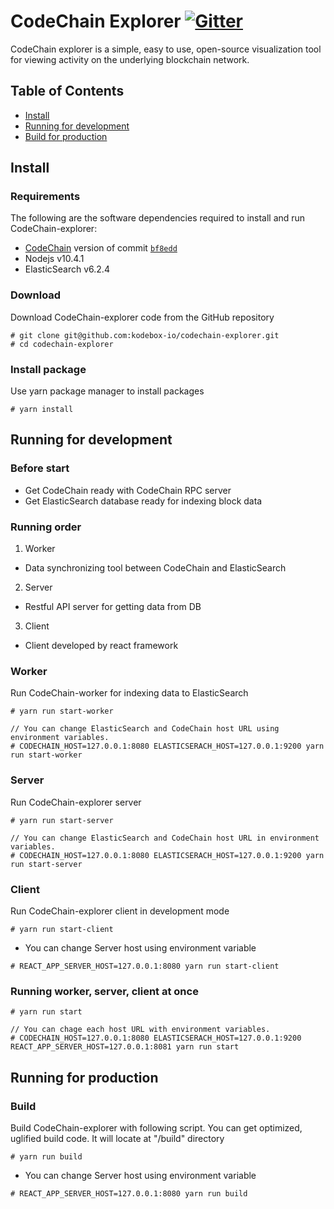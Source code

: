 # CodeChain Explorer [![Gitter](https://badges.gitter.im/CodeChain-io/codechain-explorer.svg)](https://gitter.im/CodeChain-io/codechain-explorer?utm_source=badge&utm_medium=badge&utm_campaign=pr-badge)

CodeChain explorer is a simple, easy to use, open-source visualization tool for viewing activity on the underlying blockchain network.

## Table of Contents
* [Install](https://github.com/CodeChain-io/codechain-explorer#install)
* [Running for development](https://github.com/CodeChain-io/codechain-explorer#running-for-development)
* [Build for production](https://github.com/CodeChain-io/codechain-explorer#running-for-production)

## Install
### Requirements
The following are the software dependencies required to install and run CodeChain-explorer:
* [CodeChain](https://github.com/CodeChain-io/codechain) version of commit [`bf8edd`](https://github.com/CodeChain-io/codechain/commit/bf8edd4a076c50eaeb2ba6a331beff929a314901)
* Nodejs v10.4.1
* ElasticSearch v6.2.4
### Download
Download CodeChain-explorer code from the GitHub repository
```
# git clone git@github.com:kodebox-io/codechain-explorer.git
# cd codechain-explorer
```
### Install package
Use yarn package manager to install packages
```
# yarn install
```
## Running for development
### Before start
* Get CodeChain ready with CodeChain RPC server
* Get ElasticSearch database ready for indexing block data
### Running order
1. Worker
- Data synchronizing tool between CodeChain and ElasticSearch
2. Server
- Restful API server for getting data from DB
3. Client
- Client developed by react framework
### Worker
Run CodeChain-worker for indexing data to ElasticSearch
```
# yarn run start-worker

// You can change ElasticSearch and CodeChain host URL using environment variables.
# CODECHAIN_HOST=127.0.0.1:8080 ELASTICSERACH_HOST=127.0.0.1:9200 yarn run start-worker
```
### Server
Run CodeChain-explorer server
```
# yarn run start-server

// You can change ElasticSearch and CodeChain host URL in environment variables.
# CODECHAIN_HOST=127.0.0.1:8080 ELASTICSERACH_HOST=127.0.0.1:9200 yarn run start-server
```
### Client
Run CodeChain-explorer client in development mode
```
# yarn run start-client
```
* You can change Server host using environment variable
```
# REACT_APP_SERVER_HOST=127.0.0.1:8080 yarn run start-client
```
### Running worker, server, client at once
```
# yarn run start

// You can chage each host URL with environment variables.
# CODECHAIN_HOST=127.0.0.1:8080 ELASTICSERACH_HOST=127.0.0.1:9200 REACT_APP_SERVER_HOST=127.0.0.1:8081 yarn run start
```
## Running for production
### Build
Build CodeChain-explorer with following script. You can get optimized, uglified build code. It will locate at "/build" directory
```
# yarn run build
```
* You can change Server host using environment variable
```
# REACT_APP_SERVER_HOST=127.0.0.1:8080 yarn run build
```

